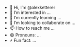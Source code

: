 - 👋 Hi, I’m @alexketterer
- 👀 I’m interested in ...
- 🌱 I’m currently learning ...
- 💞️ I’m looking to collaborate on ...
- 📫 How to reach me ...
- 😄 Pronouns: ...
- ⚡ Fun fact: ...

<!---
alexketterer/alexketterer is a ✨ special ✨ repository because its `README.md` (this file) appears on your GitHub profile.
You can click the Preview link to take a look at your changes.
--->
